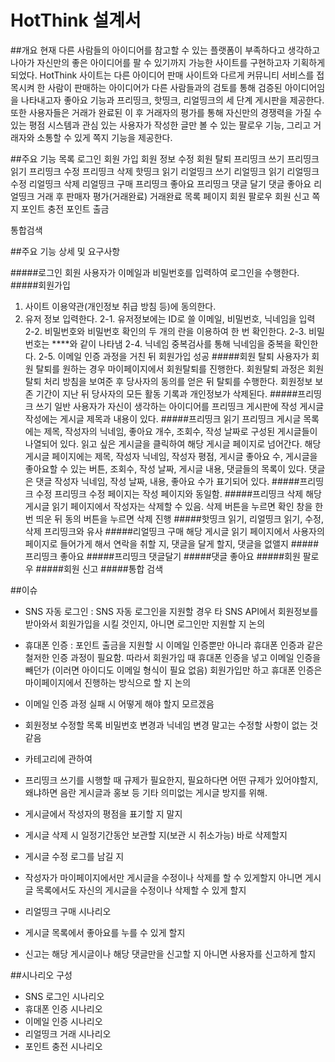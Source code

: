 HotThink 설계서
==============================

##개요
현재 다른 사람들의 아이디어를 참고할 수 있는 플랫폼이 부족하다고 생각하고 나아가 자신만의 좋은 아이디어를 팔 수 있기까지 가능한 사이트를 구현하고자 기획하게 되었다.
HotThink 사이트는 다른 아이디어 판매 사이트와 다르게 커뮤니티 서비스를 접목시켜 한 사람이 판매하는 아이디어가 다른 사람들과의 검토를 통해 검증된 아이디어임을 나타내고자 좋아요 기능과 프리띵크, 핫띵크, 리얼띵크의 세 단계 게시판을 제공한다. 또한 사용자들은 거래가 완료된 이 후 거래자의 평가를 통해 자신만의 경쟁력을 가질 수 있는 평점 시스템과 관심 있는 사용자가 작성한 글만 볼 수 있는 팔로우 기능, 그리고 거래자와 소통할 수 있게 쪽지 기능을 제공한다.

##주요 기능 목록
로그인
회원 가입
회원 정보 수정
회원 탈퇴
프리띵크 쓰기
프리띵크 읽기
프리띵크 수정
프리띵크 삭제
핫띵크 읽기
리얼띵크 쓰기
리얼띵크 읽기
리얼띵크 수정
리얼띵크 삭제
리얼띵크 구매
프리띵크 좋아요
프리띵크 댓글 달기
댓글 좋아요
리얼띵크 거래 후 판매자 평가(거래완료)
거래완료 목록 페이지
회원 팔로우
회원 신고
쪽지
포인트 충전
포인트 출금

통합검색

##주요 기능 상세 및 요구사항

#####로그인
회원 사용자가 이메일과 비밀번호를 입력하여 로그인을 수행한다.
#####회원가입
1. 사이트 이용약관(개인정보 취급 방침 등)에 동의한다.
2. 유저 정보 입력한다.
2-1. 유저정보에는 ID로 쓸 이메일, 비밀번호, 닉네임을 입력
2-2. 비밀번호와 비밀번호 확인의 두 개의 란을 이용하여 한 번 확인한다.
2-3. 비밀번호는 \****와 같이 나타냄
2-4. 닉네임 중복검사를 통해 닉네임을 중복을 확인한다.
2-5. 이메일 인증 과정을 거친 뒤 회원가입 성공
#####회원 탈퇴
사용자가 회원 탈퇴를 원하는 경우 마이페이지에서 회원탈퇴를 진행한다.
회원탈퇴 과정은 회원탈퇴 처리 방침을 보여준 후 당사자의 동의를 얻은 뒤 탈퇴를 수행한다.
회원정보 보존 기간이 지난 뒤 당사자의 모든 활동 기록과 개인정보가 삭제된다.
#####프리띵크 쓰기
일반 사용자가 자신이 생각하는 아이디어를 프리띵크 게시판에 작성
게시글 작성에는 게시글 제목과 내용이 있다.
#####프리띵크 읽기
프리띵크 게시글 목록에는 제목, 작성자의 닉네임, 좋아요 개수, 조회수, 작성 날짜로 구성된 게시글들이 나열되어 있다.
읽고 싶은 게시글을 클릭하여 해당 게시글 페이지로 넘어간다.
해당 게시글 페이지에는 제목, 작성자 닉네임, 작성자 평점, 게시글 좋아요 수, 게시글을 좋아요할 수 있는 버튼, 조회수, 작성 날짜, 게시글 내용, 댓글들의 목록이 있다.
댓글은 댓글 작성자 닉네임, 작성 날짜, 내용, 좋아요 수가 표기되어 있다.
#####프리띵크 수정
프리띵크 수정 페이지는 작성 페이지와 동일함.
#####프리띵크 삭제
해당 게시글 읽기 페이지에서 작성자는 삭제할 수 있음. 삭제 버튼을 누르면 확인 창을 한 번 띄운 뒤 동의 버튼을 누르면 삭제 진행
#####핫띵크 읽기, 리얼띵크 읽기, 수정, 삭제
프리띵크와 유사
#####리얼띵크 구매
해당 게시글 읽기 페이지에서 사용자의 페이지로 들어가게 해서 연락을 취할 지, 댓글을 달게 할지, 댓글을 없앨지
#####프리띵크 좋아요
#####프리띵크 댓글달기
#####댓글 좋아요
#####회원 팔로우
#####회원 신고
#####통합 검색


##이슈
- SNS 자동 로그인
: SNS 자동 로그인을 지원할 경우 타 SNS API에서 회원정보를 받아와서 회원가입을 시킬 것인지, 아니면 로그인만 지원할 지 논의

- 휴대폰 인증
: 포인트 출금을 지원할 시 이메일 인증뿐만 아니라 휴대폰 인증과 같은 철저한 인증 과정이 필요함. 따라서 회원가입 때 휴대폰 인증을 넣고 이메일 인증을 빼던가 (이러면 아이디도 이메일 형식이 필요 없음) 회원가입만 하고 휴대폰 인증은 마이페이지에서 진행하는 방식으로 할 지 논의

- 이메일 인증 과정 실패 시 어떻게 해야 할지 모르겠음
- 회원정보 수정할 목록 비밀번호 변경과 닉네임 변경 말고는 수정할 사항이 없는 것 같음
- 카테고리에 관하여
- 프리띵크 쓰기를 시행할 때 규제가 필요한지, 필요하다면 어떤 규제가 있어야할지, 왜냐하면 음란 게시글과 홍보 등 기타 의미없는 게시글 방지를 위해.
- 게시글에서 작성자의 평점을 표기할 지 말지
- 게시글 삭제 시 일정기간동안 보관할 지(보관 시 취소가능) 바로 삭제할지
- 게시글 수정 로그를 남길 지
- 작성자가 마이페이지에서만 게시글을 수정이나 삭제를 할 수 있게할지 아니면 게시글 목록에서도 자신의 게시글을 수정이나 삭제할 수 있게 할지
- 리얼띵크 구매 시나리오
- 게시글 목록에서 좋아요를 누를 수 있게 할지
- 신고는 해당 게시글이나 해당 댓글만을 신고할 지 아니면 사용자를 신고하게 할지

##시나리오 구성
- SNS 로그인 시나리오
- 휴대폰 인증 시나리오
- 이메일 인증 시나리오
- 리얼띵크 거래 시나리오
- 포인트 충전 시나리오
